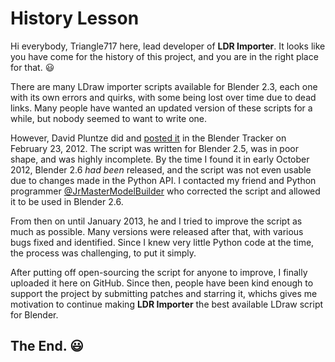# History Lesson #

Hi everybody, Triangle717 here, lead developer of **LDR Importer**.
It looks like you have come for the history of this project, and you are in the right place for that. :smiley:

There are many LDraw importer scripts available for Blender 2.3, each one with its own errors and quirks, with some being lost over time due to dead links.
Many people have wanted an updated version of these scripts for a while, but nobody seemed to want to write one.

However, David Pluntze did and [posted it](http://projects.blender.org/tracker/index.php?func=detail&aid=30327&group_id=153&atid=467) in the Blender Tracker on February 23, 2012.
The script was written for Blender 2.5, was in poor shape, and was highly incomplete. By the time I found it in early October 2012,
Blender 2.6 _had been_ released, and the script was not even usable due to changes made in the Python API.
I contacted my friend and Python programmer [@JrMasterModelBuilder](https://github.com/JrMasterModelBuilder) who corrected the script
and allowed it to be used in Blender 2.6.

From then on until January 2013, he and I tried to improve the script as much as possible.
Many versions were released after that, with various bugs fixed and identified.
Since I knew very little Python code at the time, the process was challenging, to put it simply.

After putting off open-sourcing the script for anyone to improve, I finally uploaded it here on GitHub.
Since then, people have been kind enough to support the project by submitting patches and starring it,
whichs gives me motivation to continue making **LDR Importer** the best available LDraw script for Blender.

## The End. :smiley: ##
